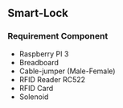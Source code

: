 ## Smart-Lock

### Requirement Component 
  - Raspberry PI 3 
  - Breadboard
  - Cable-jumper (Male-Female)
  - RFID Reader RC522
  - RFID Card
  - Solenoid
 
 
